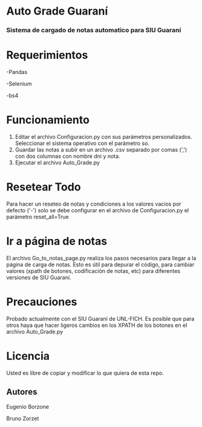 # Auto Grade Guaraní
### Sistema de cargado de notas automatico para SIU Guaraní



# Requerimientos
-Pandas

-Selenium

-bs4

# Funcionamiento
1) Editar el archivo Configuracion.py con sus parámetros personalizados. Seleccionar el sistema operativo con el parámetro so.
2) Guardar las notas a subir en un archivo .csv separado por comas (',') con dos columnas con nombre dni y nota.
3) Ejecutar el archivo Auto_Grade.py
# Resetear Todo
Para hacer un reseteo de notas y condiciones a los valores vacíos por defecto ('-') solo se debe configurar en el archivo de Configuracion.py el parámetro reset_all=True
# Ir a página de notas
El archivo Go_to_notas_page.py realiza los pasos necesarios para llegar a la página de carga de notas. Esto es útil para depurar el código, para cambiar valores (xpath de botones, codificación de notas, etc) para diferentes versiones de SIU Guaraní. 
# Precauciones
Probado actualmente con el SIU Guaraní de UNL-FICH. Es posible que para otros haya que hacer ligeros cambios en los XPATH de los botones en el archivo Auto_Grade.py
# Licencia
Usted es libre de copiar y modificar lo que quiera de esta repo.

## Autores

Eugenio Borzone

Bruno Zorzet
